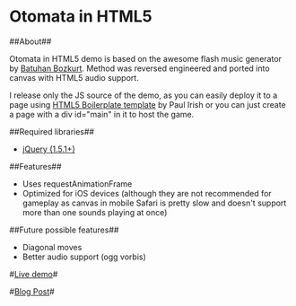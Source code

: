 Otomata in HTML5
========================

##About##

Otomata in HTML5 demo is based on the awesome flash music generator by [Batuhan Bozkurt](http://www.earslap.com/). Method was reversed engineered and ported into canvas with HTML5 audio support.

I release only the JS source of the demo, as you can easily deploy it to a page using [HTML5 Boilerplate template](https://github.com/paulirish/html5-boilerplate) by Paul Irish or you can just create a page with a div id="main" in it to host the game.

##Required libraries##

* [jQuery (1.5.1+)](http://jquery.com)

##Features##

* Uses requestAnimationFrame
* Optimized for iOS devices (although they are not recommended for gameplay as canvas in mobile Safari is pretty slow and doesn't support more than one sounds playing at once)

##Future possible features##

* Diagonal moves
* Better audio support (ogg vorbis)

#[Live demo](http://dl.dropbox.com/u/20485/otomata/index.html)#

#[Blog Post](http://stelabouras.com/post/5157077022/canvasexperiments)#